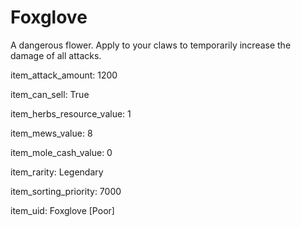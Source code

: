# Foxglove

A dangerous flower. Apply to your claws to temporarily increase the damage of all attacks.

item_attack_amount: 1200

item_can_sell: True

item_herbs_resource_value: 1

item_mews_value: 8

item_mole_cash_value: 0

item_rarity: Legendary

item_sorting_priority: 7000

item_uid: Foxglove [Poor]